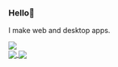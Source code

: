 ### Hello👋
I make web and desktop apps.

<a href="https://wakatime.com/@wyu4">
<!--   <img align="center" src="https://github-readme-stats.vercel.app/api/wakatime?username=wyu4&theme=transparent&layout=compact" /> -->
  <img align="center" src="https://github-readme-stats.hackclub.dev/api/wakatime?username=194&api_domain=hackatime.hackclub.com&&custom_title=Hackatime+Stats&layout=compact&cache_seconds=0&langs_count=8&theme=transparent" />
</a>
<br>
<a href="https://github.com/wyu4">
  <img align="center" src="https://github-readme-stats.vercel.app/api?username=wyu4&show_icons=true&theme=transparent&include_all_commits=true&show=prs_merged" />
  <img align="center" src="https://github-readme-stats.vercel.app/api/top-langs/?username=wyu4&langs_count=14&theme=transparent&layout=compact" />
</a>
